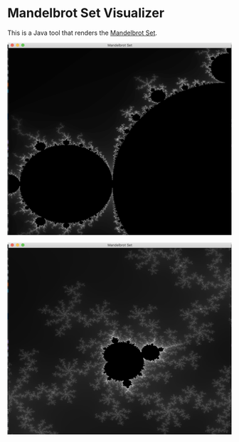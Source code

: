 # Mandelbrot Set Visualizer

This is a Java tool that renders the [Mandelbrot Set](https://en.wikipedia.org/wiki/Mandelbrot_set).

![Screenshot](/Screenshots/1.png)

![Screenshot](/Screenshots/2.png)
